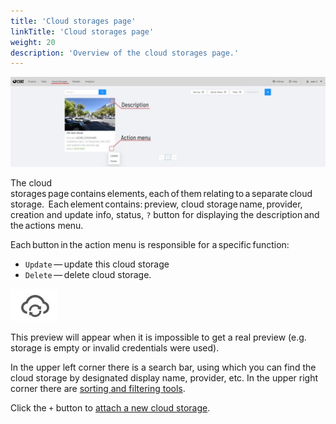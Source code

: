 ```yaml
---
title: 'Cloud storages page'
linkTitle: 'Cloud storages page'
weight: 20
description: 'Overview of the cloud storages page.'
---
```


![](/images/image227.jpg)

The cloud storages page contains elements, each of them relating to a separate cloud storage. 
Each element contains: preview, cloud storage name, provider, creation and update info, status,
`?` button for displaying the description and the actions menu.

Each button in the action menu is responsible for a specific function:
- `Update` — update this cloud storage
- `Delete` — delete cloud storage.

![](/images/cloud_storage_icon.jpg)

This preview will appear when it is impossible to get a real preview (e.g. storage is empty or
invalid credentials were used).

In the upper left corner there is a search bar, using which you can find the cloud storage by designated display name, provider, etc.
In the upper right corner there are
[sorting and filtering tools](/docs/manual/advanced/filter/#sort-and-filter-projects-tasks-and-jobs).

Click the `+` button to [attach a new cloud storage](/docs/manual/basics/attach-cloud-storage/).
